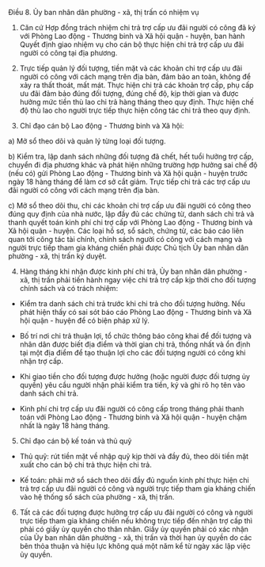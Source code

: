 Điều 8. Ủy ban nhân dân phường - xã, thị trấn có nhiệm vụ

1. Căn cứ Hợp đồng trách nhiệm chi trả trợ cấp ưu đãi người có công đã ký với Phòng Lao động - Thương binh và Xã hội quận - huyện, ban hành Quyết định giao nhiệm vụ cho cán bộ thực hiện chi trả trợ cấp ưu đãi người có công tại địa phương.

2. Trực tiếp quản lý đối tượng, tiền mặt và các khoản chi trợ cấp ưu đãi người có công với cách mạng trên địa bàn, đảm bảo an toàn, không để xảy ra thất thoát, mất mát. Thực hiện chi trả các khoản trợ cấp, phụ cấp ưu đãi đảm bảo đúng đối tượng, đúng chế độ, kịp thời gian và được hưởng mức tiền thù lao chi trả hàng tháng theo quy định. Thực hiện chế độ thù lao cho người trực tiếp thực hiện công tác chi trả theo quy định.

3. Chỉ đạo cán bộ Lao động - Thương binh và Xã hội:

a) Mở sổ theo dõi và quản lý từng loại đối tượng.

b) Kiểm tra, lập danh sách những đối tượng đã chết, hết tuổi hưởng trợ cấp, chuyển đi địa phương khác và phát hiện những trường hợp hưởng sai chế độ (nếu có) gửi Phòng Lao động - Thương binh và Xã hội quận - huyện trước ngày 18 hàng tháng để làm cơ sở cắt giảm. Trực tiếp chi trả các trợ cấp ưu đãi người có công với cách mạng trên địa bàn.

c) Mở sổ theo dõi thu, chi các khoản chi trợ cấp ưu đãi người có công theo đúng quy định của nhà nước, lập đầy đủ các chứng từ, danh sách chi trả và thanh quyết toán kinh phí chi trợ cấp với Phòng Lao động - Thương binh và Xã hội quận - huyện. Các loại hồ sơ, sổ sách, chứng từ, các báo cáo liên quan tới công tác tài chính, chính sách người có công với cách mạng và người trực tiếp tham gia kháng chiến phải được Chủ tịch Ủy ban nhân dân phường - xã, thị trấn ký duyệt.

4. Hàng tháng khi nhận được kinh phí chi trả, Ủy ban nhân dân phường - xã, thị trấn phải tiến hành ngay việc chi trả trợ cấp kịp thời cho đối tượng chính sách và có trách nhiệm:

- Kiểm tra danh sách chi trả trước khi chi trả cho đối tượng hưởng. Nếu phát hiện thấy có sai sót báo cáo Phòng Lao động - Thương binh và Xã hội quận - huyện để có biện pháp xử lý.

- Bố trí nơi chi trả thuận lợi, tổ chức thông báo công khai để đối tượng và nhân dân được biết địa điểm và thời gian chi trả, thống nhất và ổn định tại một địa điểm để tạo thuận lợi cho các đối tượng người có công khi nhận trợ cấp.

- Khi giao tiền cho đối tượng được hưởng (hoặc người được đối tượng ủy quyền) yêu cầu người nhận phải kiểm tra tiền, ký và ghi rõ họ tên vào danh sách chi trả.

- Kinh phí chi trợ cấp ưu đãi người có công cấp trong tháng phải thanh toán với Phòng Lao động - Thương binh và Xã hội quận - huyện chậm nhất là ngày 18 hàng tháng.

5. Chỉ đạo cán bộ kế toán và thủ quỹ

- Thủ quỹ: rút tiền mặt về nhập quỹ kịp thời và đầy đủ, theo dõi tiền mặt xuất cho cán bộ chi trả thực hiện chi trả.

- Kế toán: phải mở sổ sách theo dõi đầy đủ nguồn kinh phí thực hiện chi trả trợ cấp ưu đãi người có công và người trực tiếp tham gia kháng chiến vào hệ thống sổ sách của phường - xã, thị trấn.

6. Tất cả các đối tượng được hưởng trợ cấp ưu đãi người có công và người trực tiếp tham gia kháng chiến nếu không trực tiếp đến nhận trợ cấp thì phải có giấy ủy quyền cho thân nhân. Giấy ủy quyền phải có xác nhận của Ủy ban nhân dân phường - xã, thị trấn và thời hạn ủy quyền do các bên thỏa thuận và hiệu lực không quá một năm kể từ ngày xác lập việc ủy quyền.